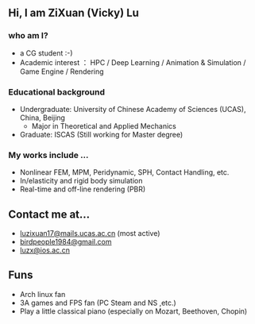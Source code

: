 ## Hi, I am ZiXuan (Vicky) Lu
### who am I?
 - a CG student :-)
  - Academic interest ： HPC / Deep Learning / Animation & Simulation / Game Engine / Rendering
### Educational background
 - Undergraduate: University of Chinese Academy of Sciences (UCAS), China, Beijing 
   - Major in Theoretical and Applied Mechanics 
 - Graduate: ISCAS (Still working for Master degree)
### My works include ...
 - Nonlinear FEM, MPM, Peridynamic, SPH, Contact Handling, etc.
 - In/elasticity and rigid body simulation
 - Real-time and off-line rendering (PBR)

## Contact me at...
 - luzixuan17@mails.ucas.ac.cn (most active)
 - birdpeople1984@gmail.com
 - luzx@ios.ac.cn

## Funs
 - Arch linux fan
 - 3A games and FPS fan (PC Steam and NS ,etc.)
 - Play a little classical piano (especially on Mozart, Beethoven, Chopin)
 
